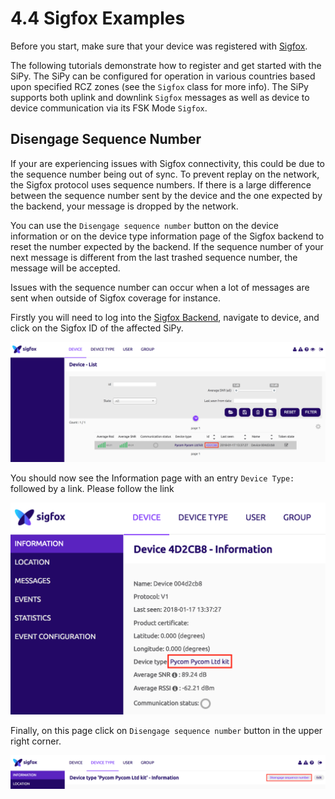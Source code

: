 # 4.4 Sigfox Examples

Before you start, make sure that your device was registered with [Sigfox](../1.-getting-started/registration/sigfox.md).

The following tutorials demonstrate how to register and get started with the SiPy. The SiPy can be configured for operation in various countries based upon specified RCZ zones \(see the `Sigfox` class for more info\). The SiPy supports both uplink and downlink `Sigfox` messages as well as device to device communication via its FSK Mode `Sigfox`.

## Disengage Sequence Number

If your are experiencing issues with Sigfox connectivity, this could be due to the sequence number being out of sync. To prevent replay on the network, the Sigfox protocol uses sequence numbers. If there is a large difference between the sequence number sent by the device and the one expected by the backend, your message is dropped by the network.

You can use the `Disengage sequence number` button on the device information or on the device type information page of the Sigfox backend to reset the number expected by the backend. If the sequence number of your next message is different from the last trashed sequence number, the message will be accepted.

Issues with the sequence number can occur when a lot of messages are sent when outside of Sigfox coverage for instance.

Firstly you will need to log into the [Sigfox Backend](https://backend.sigfox.com), navigate to device, and click on the Sigfox ID of the affected SiPy. 

![](../.gitbook/assets/seq_dis_1%20%281%29.png)

You should now see the Information page with an entry `Device Type:` followed by a link. Please follow the link

![screenshot of sigfox ID](../.gitbook/assets/seq_dis_2.png)

Finally, on this page click on `Disengage sequence number` button in the upper right corner.

![screenshot of sigfox ID](../.gitbook/assets/seq_dis_3.png)



